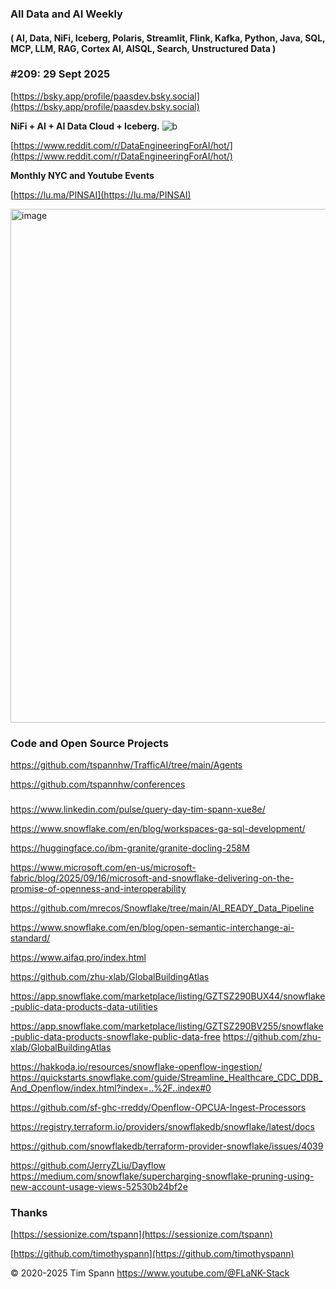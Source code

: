 
###  All Data and AI Weekly 
#### ( AI, Data, NiFi, Iceberg, Polaris, Streamlit, Flink, Kafka, Python, Java, SQL, MCP, LLM, RAG, Cortex AI, AISQL, Search, Unstructured Data )  
### #209: 29 Sept 2025

[https://bsky.app/profile/paasdev.bsky.social](https://bsky.app/profile/paasdev.bsky.social)

**NiFi + AI + AI Data Cloud + Iceberg.**
![b](https://images.credential.net/badge/tiny/g6fomszs_1741624330730_badge.png)

[https://www.reddit.com/r/DataEngineeringForAI/hot/](https://www.reddit.com/r/DataEngineeringForAI/hot/)

**Monthly NYC and Youtube Events**

[https://lu.ma/PINSAI](https://lu.ma/PINSAI)


<img width="1775" height="822" alt="image" src="https://github.com/user-attachments/assets/1bac957b-cce6-4889-896b-ab7fbca27102" />


### Code and Open Source Projects


https://github.com/tspannhw/TrafficAI/tree/main/Agents

https://github.com/tspannhw/conferences



###
https://www.linkedin.com/pulse/query-day-tim-spann-xue8e/



https://www.snowflake.com/en/blog/workspaces-ga-sql-development/

https://huggingface.co/ibm-granite/granite-docling-258M

https://www.microsoft.com/en-us/microsoft-fabric/blog/2025/09/16/microsoft-and-snowflake-delivering-on-the-promise-of-openness-and-interoperability

https://github.com/mrecos/Snowflake/tree/main/AI_READY_Data_Pipeline

https://www.snowflake.com/en/blog/open-semantic-interchange-ai-standard/

https://www.aifaq.pro/index.html

https://github.com/zhu-xlab/GlobalBuildingAtlas

https://app.snowflake.com/marketplace/listing/GZTSZ290BUX44/snowflake-public-data-products-data-utilities

https://app.snowflake.com/marketplace/listing/GZTSZ290BV255/snowflake-public-data-products-snowflake-public-data-free
https://github.com/zhu-xlab/GlobalBuildingAtlas

https://hakkoda.io/resources/snowflake-openflow-ingestion/
https://quickstarts.snowflake.com/guide/Streamline_Healthcare_CDC_DDB_And_Openflow/index.html?index=..%2F..index#0

https://github.com/sf-ghc-rreddy/Openflow-OPCUA-Ingest-Processors


https://registry.terraform.io/providers/snowflakedb/snowflake/latest/docs

https://github.com/snowflakedb/terraform-provider-snowflake/issues/4039

https://github.com/JerryZLiu/Dayflow
https://medium.com/snowflake/supercharging-snowflake-pruning-using-new-account-usage-views-52530b24bf2e


### Thanks


[https://sessionize.com/tspann](https://sessionize.com/tspann)

[https://github.com/timothyspann](https://github.com/timothyspann)



&copy; 2020-2025 Tim Spann  https://www.youtube.com/@FLaNK-Stack



